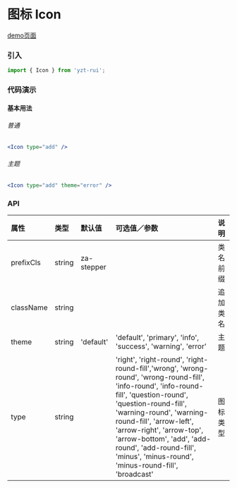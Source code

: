 # 图标 Icon

[demo页面](https://github.com/tian1024527726/yzt-rui/#/icon)

### 引入

```js
import { Icon } from 'yzt-rui';
```

### 代码演示

#### 基本用法

###### 普通
```jsx
<Icon type="add" />
```

###### 主题
```jsx
<Icon type="add" theme="error" />
```

### API

| 属性 | 类型 | 默认值 | 可选值／参数 | 说明 |
| :--- | :--- | :--- | :--- | :--- |
| prefixCls | string | za-stepper | | 类名前缀 |
| className | string | | | 追加类名 |
| theme | string | 'default' | 'default', 'primary', 'info', 'success', 'warning', 'error' | 主题 |
| type | string | | 'right', 'right-round', 'right-round-fill','wrong', 'wrong-round', 'wrong-round-fill', 'info-round', 'info-round-fill', 'question-round', 'question-round-fill', 'warning-round', 'warning-round-fill', 'arrow-left', 'arrow-right', 'arrow-top', 'arrow-bottom', 'add', 'add-round', 'add-round-fill', 'minus', 'minus-round', 'minus-round-fill', 'broadcast' | 图标类型 |




